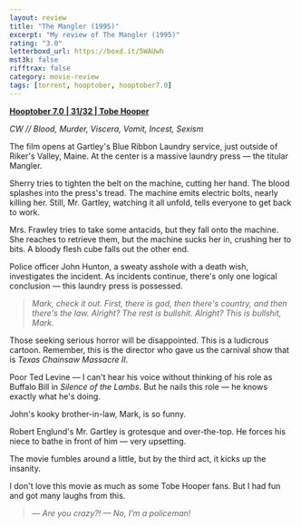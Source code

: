```yaml
---
layout: review
title: "The Mangler (1995)"
excerpt: "My review of The Mangler (1995)"
rating: "3.0"
letterboxd_url: https://boxd.it/5WAUwh
mst3k: false
rifftrax: false
category: movie-review
tags: [torrent, hooptober, hooptober7.0]
---
```


<b><a href="https://boxd.it/pOK5i/detail" target="_blank" rel="noopener">Hooptober 7.0 | 31/32 | Tobe Hooper</a></b>

<i>CW // Blood, Murder, Viscera, Vomit, Incest, Sexism</i>

The film opens at Gartley's Blue Ribbon Laundry service, just outside of Riker's Valley, Maine. At the center is a massive laundry press — the titular Mangler.

Sherry tries to tighten the belt on the machine, cutting her hand. The blood splashes into the press's tread. The machine emits electric bolts, nearly killing her. Still, Mr. Gartley, watching it all unfold, tells everyone to get back to work.

Mrs. Frawley tries to take some antacids, but they fall onto the machine. She reaches to retrieve them, but the machine sucks her in, crushing her to bits. A bloody flesh cube falls out the other end.

Police officer John Hunton, a sweaty asshole with a death wish, investigates the incident. As incidents continue, there's only one logical conclusion — this laundry press is possessed.

<blockquote><i>Mark, check it out. First, there is god, then there's country, and then there's the law. Alright? The rest is bullshit. Alright? This is bullshit, Mark.</i></blockquote>

Those seeking serious horror will be disappointed. This is a ludicrous cartoon. Remember, this is the director who gave us the carnival show that is <i>Texas Chainsaw Massacre II</i>.

Poor Ted Levine — I can't hear his voice without thinking of his role as Buffalo Bill in <i>Silence of the Lambs</i>. But he nails this role — he knows exactly what he's doing.

John's kooky brother-in-law, Mark, is so funny.

Robert Englund's Mr. Gartley is grotesque and over-the-top. He forces his niece to bathe in front of him — very upsetting.

The movie fumbles around a little, but by the third act, it kicks up the insanity.

I don't love this movie as much as some Tobe Hooper fans. But I had fun and got many laughs from this.

<blockquote><i>— Are you crazy?!
— No, I'm a policeman!</i></blockquote>
